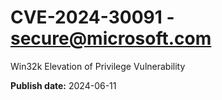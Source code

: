 # CVE-2024-30091 - secure@microsoft.com

Win32k Elevation of Privilege Vulnerability

**Publish date:** 2024-06-11
